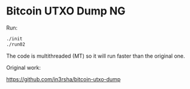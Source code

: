 # Bitcoin UTXO Dump NG

Run:

```bash
./init
./run02
```

The code is multithreaded (MT) so it will run faster than the original one.

Original work:

https://github.com/in3rsha/bitcoin-utxo-dump
